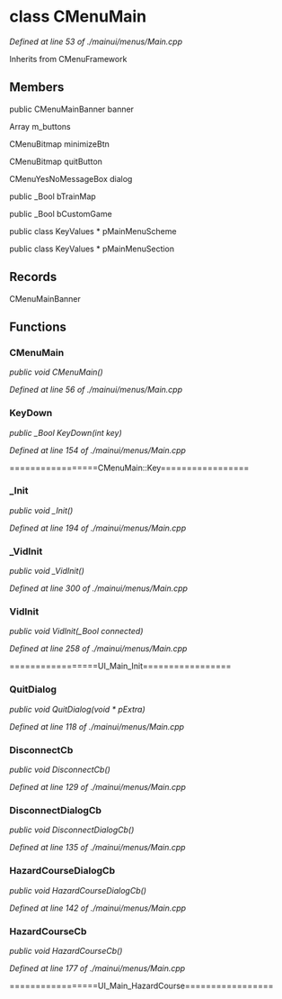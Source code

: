 # class CMenuMain

*Defined at line 53 of ./mainui/menus/Main.cpp*

Inherits from CMenuFramework



## Members

public CMenuMainBanner banner

Array m_buttons

CMenuBitmap minimizeBtn

CMenuBitmap quitButton

CMenuYesNoMessageBox dialog

public _Bool bTrainMap

public _Bool bCustomGame

public class KeyValues * pMainMenuScheme

public class KeyValues * pMainMenuSection



## Records

CMenuMainBanner



## Functions

### CMenuMain

*public void CMenuMain()*

*Defined at line 56 of ./mainui/menus/Main.cpp*

### KeyDown

*public _Bool KeyDown(int key)*

*Defined at line 154 of ./mainui/menus/Main.cpp*

=================CMenuMain::Key=================

### _Init

*public void _Init()*

*Defined at line 194 of ./mainui/menus/Main.cpp*

### _VidInit

*public void _VidInit()*

*Defined at line 300 of ./mainui/menus/Main.cpp*

### VidInit

*public void VidInit(_Bool connected)*

*Defined at line 258 of ./mainui/menus/Main.cpp*

=================UI_Main_Init=================

### QuitDialog

*public void QuitDialog(void * pExtra)*

*Defined at line 118 of ./mainui/menus/Main.cpp*

### DisconnectCb

*public void DisconnectCb()*

*Defined at line 129 of ./mainui/menus/Main.cpp*

### DisconnectDialogCb

*public void DisconnectDialogCb()*

*Defined at line 135 of ./mainui/menus/Main.cpp*

### HazardCourseDialogCb

*public void HazardCourseDialogCb()*

*Defined at line 142 of ./mainui/menus/Main.cpp*

### HazardCourseCb

*public void HazardCourseCb()*

*Defined at line 177 of ./mainui/menus/Main.cpp*

=================UI_Main_HazardCourse=================



